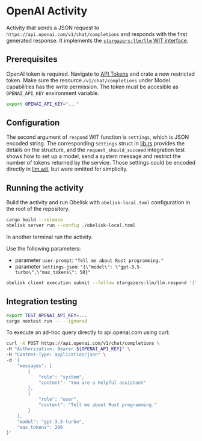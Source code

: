 # OpenAI Activity

Activity that sends a JSON request to `https://api.openai.com/v1/chat/completions`
and responds with the first generated response.
It implements the [`stargazers:llm/llm` WIT interface](../interface/llm.wit).

## Prerequisites
OpenAI token is required. Navigate to [API Tokens](https://platform.openai.com/api-keys) and
crate a new restricted token. Make sure the resource `/v1/chat/completions` under Model capabilities
has the write permission.
The token must be accesible as `OPENAI_API_KEY` environment variable.
```sh
export OPENAI_API_KEY="..."
```

## Configuration
The second argument of `respond` WIT function is `settings`, which is JSON encoded string.
The corresponding `Settings` struct in [lib.rs](src/lib.rs) provides the details on the structure,
and the `request_should_succeed` integration test shows how to set up a model,
send a system message and restrict the number of tokens returned by the service.
Those settings could be encoded directly in [llm.wit](../interface/llm.wit),
but were omitted for simplicity.

## Running the activity
Build the activity and run Obelisk with `obelisk-local.toml` configuration in the root of the repository.
```sh
cargo build --release
obelisk server run --config ./obelisk-local.toml
```
In another terminal run the activity.

Use the following parameters:
* parameter `user-prompt`: `"Tell me about Rust programming."`
* parameter `settings-json`: `"{\"model\": \"gpt-3.5-turbo\",\"max_tokens\": 50}"`

```sh
obelisk client execution submit --follow stargazers:llm/llm.respond '["Tell me about Rust programming", "{\"model\": \"gpt-3.5-turbo\", \"max_tokens\": 50}"]'
```

## Integration testing

```sh
export TEST_OPENAI_API_KEY=...
cargo nextest run -- --ignored
```

To execute an ad-hoc query directly to api.openai.com using curl:
```sh
curl -X POST https://api.openai.com/v1/chat/completions \
-H "Authorization: Bearer ${OPENAI_API_KEY}" \
-H "Content-Type: application/json" \
-d '{
    "messages": [
        {
            "role": "system",
            "content": "You are a helpful assistant"
        },
        {
            "role": "user",
            "content": "Tell me about Rust programming."
        }
    ],
    "model": "gpt-3.5-turbo",
    "max_tokens": 200
}'
```
